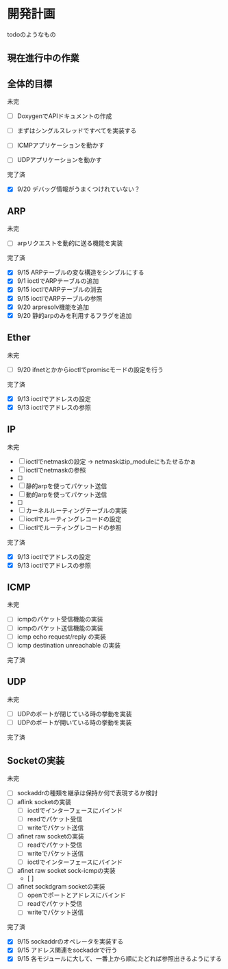 
# 開発計画
todoのようなもの

## 現在進行中の作業

## 全体的目標
未完
 - [ ] DoxygenでAPIドキュメントの作成
 - [ ] まずはシングルスレッドですべてを実装する
 - [ ] ICMPアプリケーションを動かす
 - [ ] UDPアプリケーションを動かす
 

完了済
 - [x] 9/20 デバッグ情報がうまくつけれていない？

## ARP
未完
 - [ ] arpリクエストを動的に送る機能を実装

完了済
 - [x] 9/15 ARPテーブルの変な構造をシンプルにする
 - [x] 9/1  ioctlでARPテーブルの追加
 - [x] 9/15 ioctlでARPテーブルの消去
 - [x] 9/15 ioctlでARPテーブルの参照 
 - [x] 9/20 arpresolv機能を追加
 - [x] 9/20 静的arpのみを利用するフラグを追加

## Ether
未完
 - [ ] 9/20 ifnetとかからioctlでpromiscモードの設定を行う

完了済
 - [x] 9/13 ioctlでアドレスの設定
 - [x] 9/13 ioctlでアドレスの参照

## IP
未完
 - [ ] ioctlでnetmaskの設定 -> netmaskはip\_moduleにもたせるかぁ
 - [ ] ioctlでnetmaskの参照
 - [ ] 
 - [ ] 静的arpを使ってパケット送信
 - [ ] 動的arpを使ってパケット送信
 - [ ] 
 - [ ] カーネルルーティングテーブルの実装
 - [ ] ioctlでルーティングレコードの設定
 - [ ] ioctlでルーティングレコードの参照

完了済
 - [x] 9/13 ioctlでアドレスの設定
 - [x] 9/13 ioctlでアドレスの参照

## ICMP
未完
 - [ ] icmpのパケット受信機能の実装
 - [ ] icmpのパケット送信機能の実装
 - [ ] icmp echo request/reply の実装
 - [ ] icmp destination unreachable の実装

完了済

## UDP
未完
 - [ ] UDPのポートが閉じている時の挙動を実装
 - [ ] UDPのポートが開いている時の挙動を実装

完了済

## Socketの実装
未完
 - [ ] sockaddrの種類を継承は保持か何で表現するか検討
 - [ ] aflink socketの実装
     - [ ] ioctlでインターフェースにバインド
	 - [ ] readでパケット受信
	 - [ ] writeでパケット送信
 - [ ] afinet raw socketの実装
	 - [ ] readでパケット受信
	 - [ ] writeでパケット送信
	 - [ ] ioctlでインターフェースにバインド
 - [ ] afinet raw socket sock-icmpの実装
     - [ ] 
 - [ ] afinet sockdgram socketの実装
     - [ ] openでポートとアドレスにバインド
	 - [ ] readでパケット受信
	 - [ ] writeでパケット送信

完了済
 - [x] 9/15 sockaddrのオペレータを実装する
 - [x] 9/15 アドレス関連をsockaddrで行う
 - [x] 9/15 各モジュールに大して、一番上から順にたどれば参照出きるようにする
